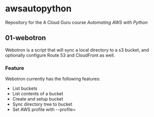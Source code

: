 # awsautopython

Repository for the A Cloud Guru course *Automating AWS with Python*

## 01-webotron

Webotron is a script that will sync a local directory to a s3 bucket, and optionally configure Route 53 and CloudFront as well.

### Feature

Webotron currently has the following features:

- List buckets
- List contents of a bucket
- Create and setup bucket
- Sync directory tree to bucket
- Set AWS profile with --profile=<profileName>
